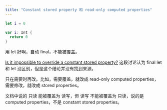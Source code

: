 ```yaml
---
title: "Constant stored property 和 read-only computed properties"
---
```


```swift
let i = 0
```

```swift
var i: Int {
  return 0
}
```

用 let 好啊，自动 final，不能被覆盖。

[Is it impossible to override a constant stored property?](https://stackoverflow.com/questions/35671819/is-it-impossible-to-override-a-constant-stored-property) 这段讨论认为 final let 和 let 没区别，但是这个结论并没有找到来源。

只在需要时再改。比如，需要覆盖，就改成 read-only computed properties，需要修改，就改成 stored properties。

文档中说的 只读 能被覆盖为 读写，但 读写 不能被覆盖为 只读，说的是 computed properties，不是 constant stored properties。